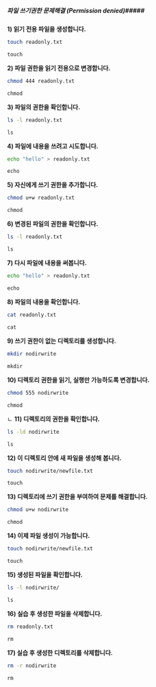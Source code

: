 ##### 파일 쓰기권한 문제해결 (Permission denied)#####

**1) 읽기 전용 파일을 생성합니다.**
```bash
touch readonly.txt
```
```tech
touch
```

**2) 파일 권한을 읽기 전용으로 변경합니다.**
```bash
chmod 444 readonly.txt
```
```tech
chmod
```

**3) 파일의 권한을 확인합니다.**
```bash
ls -l readonly.txt
```
```tech
ls
```

**4) 파일에 내용을 쓰려고 시도합니다.**
```bash
echo "hello" > readonly.txt
```
```tech
echo
```

**5) 자신에게 쓰기 권한을 추가합니다.**
```bash
chmod u+w readonly.txt
```
```tech
chmod
```

**6) 변경된 파일의 권한을 확인합니다.**
```bash
ls -l readonly.txt
```
```tech
ls
```

**7) 다시 파일에 내용을 써봅니다.**
```bash
echo "hello" > readonly.txt
```
```tech
echo
```

**8) 파일의 내용을 확인합니다.**
```bash
cat readonly.txt
```
```tech
cat
```

**9) 쓰기 권한이 없는 디렉토리를 생성합니다.**
```bash
mkdir nodirwrite
```
```tech
mkdir
```

**10) 디렉토리 권한을 읽기, 실행만 가능하도록 변경합니다.**
```bash
chmod 555 nodirwrite
```
```tech
chmod
```
ㄴ
**11) 디렉토리의 권한을 확인합니다.**
```bash
ls -ld nodirwrite
```
```tech
ls
```

**12) 이 디렉토리 안에 새 파일을 생성해 봅니다.**
```bash
touch nodirwrite/newfile.txt
```
```tech
touch
```

**13) 디렉토리에 쓰기 권한을 부여하여 문제를 해결합니다.**
```bash
chmod u+w nodirwrite
```
```tech
chmod
```

**14) 이제 파일 생성이 가능합니다.**
```bash
touch nodirwrite/newfile.txt
```
```tech
touch
```

**15) 생성된 파일을 확인합니다.**
```bash
ls -l nodirwrite/
```
```tech
ls
```

**16) 실습 후 생성한 파일을 삭제합니다.**
```bash
rm readonly.txt
```
```tech
rm
```

**17) 실습 후 생성한 디렉토리를 삭제합니다.**
```bash
rm -r nodirwrite
```
```tech
rm
```